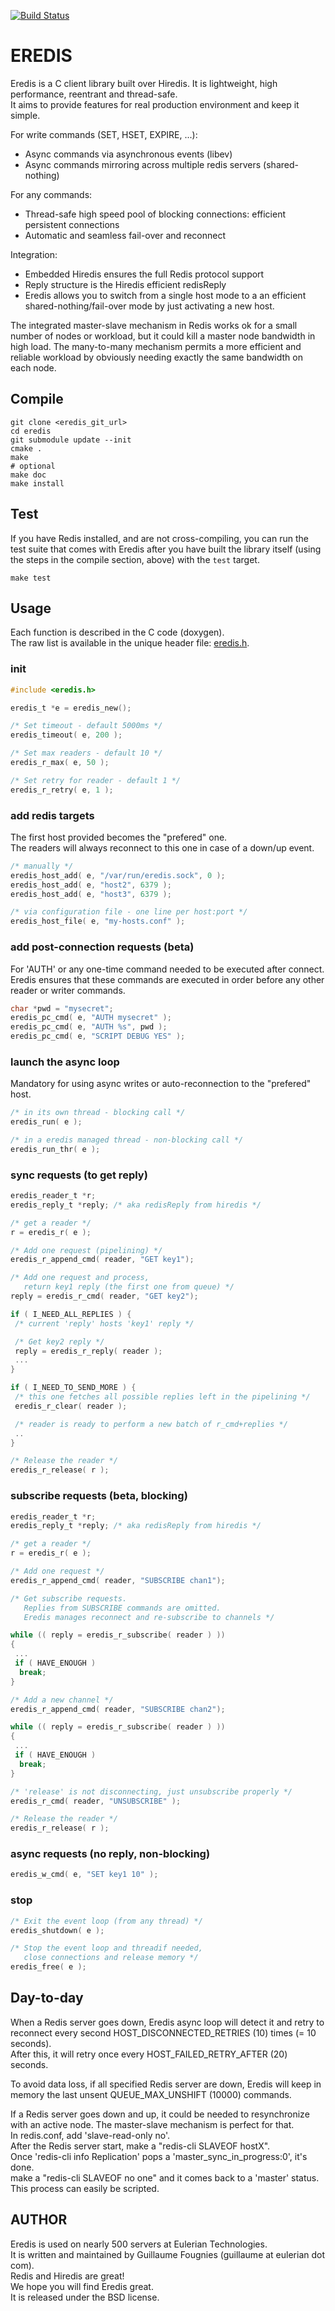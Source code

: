 [![Build Status](https://travis-ci.org/EulerianTechnologies/eredis.svg?branch=master)](https://travis-ci.org/EulerianTechnologies/eredis)

# EREDIS

Eredis is a C client library built over Hiredis.
It is lightweight, high performance, reentrant and thread-safe.  
It aims to provide features for real production environment and keep it simple.

For write commands (SET, HSET, EXPIRE, ...):
* Async commands via asynchronous events (libev)
* Async commands mirroring across multiple redis servers (shared-nothing)

For any commands:
* Thread-safe high speed pool of blocking connections: efficient persistent connections
* Automatic and seamless fail-over and reconnect

Integration:
* Embedded Hiredis ensures the full Redis protocol support
* Reply structure is the Hiredis efficient redisReply
* Eredis allows you to switch from a single host mode to a an efficient
shared-nothing/fail-over mode by just activating a new host.


The integrated master-slave mechanism in Redis works ok
for a small number of nodes or workload, but it could kill a
master node bandwidth in high load.
The many-to-many mechanism permits a more efficient and reliable
workload by obviously needing exactly the same bandwidth on each node.


## Compile

```shell
git clone <eredis_git_url>
cd eredis
git submodule update --init
cmake .
make
# optional
make doc
make install
```

## Test

If you have Redis installed, and are not cross-compiling, you can run
the test suite that comes with Eredis after you have built the library
itself (using the steps in the compile section, above) with the `test`
target.

```shell
make test
```

## Usage

Each function is described in the C code (doxygen).  
The raw list is available in the unique header file: [eredis.h](/include/eredis.h "eredis.h").

### init
```c
#include <eredis.h>

eredis_t *e = eredis_new();

/* Set timeout - default 5000ms */
eredis_timeout( e, 200 );

/* Set max readers - default 10 */
eredis_r_max( e, 50 );

/* Set retry for reader - default 1 */
eredis_r_retry( e, 1 );
```

### add redis targets
The first host provided becomes the "prefered" one.  
The readers will always reconnect to this one in case of a down/up event.  
```c
/* manually */
eredis_host_add( e, "/var/run/eredis.sock", 0 );
eredis_host_add( e, "host2", 6379 );
eredis_host_add( e, "host3", 6379 );

/* via configuration file - one line per host:port */
eredis_host_file( e, "my-hosts.conf" );
```

### add post-connection requests (beta)
For 'AUTH' or any one-time command needed to be executed after connect.
Eredis ensures that these commands are executed in order before any other
reader or writer commands.
```c
char *pwd = "mysecret";
eredis_pc_cmd( e, "AUTH mysecret" );
eredis_pc_cmd( e, "AUTH %s", pwd );
eredis_pc_cmd( e, "SCRIPT DEBUG YES" );
```

### launch the async loop
Mandatory for using async writes or auto-reconnection to the "prefered" host.
```c
/* in its own thread - blocking call */
eredis_run( e );

/* in a eredis managed thread - non-blocking call */
eredis_run_thr( e );
```

### sync requests (to get reply)
```c
eredis_reader_t *r;
eredis_reply_t *reply; /* aka redisReply from hiredis */

/* get a reader */
r = eredis_r( e );

/* Add one request (pipelining) */
eredis_r_append_cmd( reader, "GET key1");

/* Add one request and process,
   return key1 reply (the first one from queue) */
reply = eredis_r_cmd( reader, "GET key2");

if ( I_NEED_ALL_REPLIES ) {
 /* current 'reply' hosts 'key1' reply */

 /* Get key2 reply */
 reply = eredis_r_reply( reader );
 ...
}

if ( I_NEED_TO_SEND_MORE ) {
 /* this one fetches all possible replies left in the pipelining */
 eredis_r_clear( reader );

 /* reader is ready to perform a new batch of r_cmd+replies */
 ..
}

/* Release the reader */
eredis_r_release( r );
```

### subscribe requests (beta, blocking)
```c
eredis_reader_t *r;
eredis_reply_t *reply; /* aka redisReply from hiredis */

/* get a reader */
r = eredis_r( e );

/* Add one request */
eredis_r_append_cmd( reader, "SUBSCRIBE chan1");

/* Get subscribe requests.
   Replies from SUBSCRIBE commands are omitted.
   Eredis manages reconnect and re-subscribe to channels */

while (( reply = eredis_r_subscribe( reader ) ))
{
 ...
 if ( HAVE_ENOUGH )
  break;
}

/* Add a new channel */
eredis_r_append_cmd( reader, "SUBSCRIBE chan2");

while (( reply = eredis_r_subscribe( reader ) ))
{
 ...
 if ( HAVE_ENOUGH )
  break;
}

/* 'release' is not disconnecting, just unsubscribe properly */
eredis_r_cmd( reader, "UNSUBSCRIBE" );

/* Release the reader */
eredis_r_release( r );
```

### async requests (no reply, non-blocking)
```c
eredis_w_cmd( e, "SET key1 10" );
```

### stop
```c
/* Exit the event loop (from any thread) */
eredis_shutdown( e );

/* Stop the event loop and threadif needed,
   close connections and release memory */
eredis_free( e );
```

## Day-to-day

When a Redis server goes down, Eredis async loop will detect it and
retry to reconnect every second HOST_DISCONNECTED_RETRIES (10) times (= 10 seconds).   
After this, it will retry once every HOST_FAILED_RETRY_AFTER (20) seconds.

To avoid data loss, if all specified Redis server are down, Eredis will
keep in memory the last unsent QUEUE_MAX_UNSHIFT (10000) commands.

If a Redis server goes down and up, it could be needed to resynchronize
with an active node. The master-slave mechanism is perfect for that.  
In redis.conf, add 'slave-read-only no'.  
After the Redis server start, make a "redis-cli SLAVEOF hostX".  
Once 'redis-cli info Replication' pops a 'master_sync_in_progress:0', it's done.  
make a "redis-cli SLAVEOF no one" and it comes back to a 'master' status.  
This process can easily be scripted.


## AUTHOR

Eredis is used on nearly 500 servers at Eulerian Technologies.  
It is written and maintained by Guillaume Fougnies (guillaume at
eulerian dot com).  
Redis and Hiredis are great!  
We hope you will find Eredis great.  
It is released under the BSD license.  

